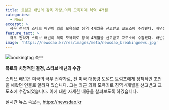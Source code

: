 ```yaml
---
title: 트럼프 배넌의 감옥 자랑…의회 모욕죄에 복역 4개월
categories:
  - News
excerpt: >
  극우 전략가 스티브 배넌이 의회 모욕죄로 징역 4개월을 선고받고 교도소에 수감됐다. 배넌은 “감옥에 가는 것을 자랑스럽게 생각한다”며 “우리가 이기지 못하면 공화국의 죽음을 맞이하게 될 것”이라고 말했다. 배넌은 2021년 의사당 난입 사태를 조사하는 미 하원 특별위원회의 소환 요구를 거부한 혐의로 유죄 판결을 받고 상고심 판결이 나오기까지 복역을 시작한다.
feature_text: >
  극우 전략가 스티브 배넌이 의회 모욕죄로 징역 4개월을 선고받고 교도소에 수감됐다. 배넌은 “감옥에 가는 것을 자랑스럽게 생각한다”며 “우리가 이기지 못하면 공화국의 죽음을 맞이하게 될 것”이라고 말했다. 배넌은 2021년 의사당 난입 사태를 조사하는 미 하원 특별위원회의 소환 요구를 거부한 혐의로 유죄 판결을 받고 상고심 판결이 나오기까지 복역을 시작한다.
image: 'https://newsdao.kr/res/images/meta/newsdao_breakingnews.jpg'
---
```


<p><img src="https://newsdao.kr/res/images/meta/newsdao_breakingnews.jpg" alt="bookingtag 속보" /></p>

<p><b>폭로와 치명적인 결정, 스티브 배넌의 수감</b></p>

<p>스티브 배넌은 미국의 극우 전략가로, 전 미국 대통령 도널드 트럼프에게 정책적인 조언을 해왔던 인물로 알려져 있습니다. 그는 최근 의회 모욕죄로 징역 4개월을 선고받고 교도소에 수감되었습니다. 이에 대한 자세한 내용을 살펴보도록 하겠습니다.</p>
실시간 뉴스 속보는, <a href="https://newsdao.kr" rel="dofollow">https://newsdao.kr</a>


